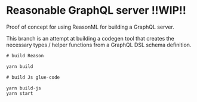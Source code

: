 # Reasonable GraphQL server !!WIP!!

Proof of concept for using ReasonML for building a GraphQL server.

This branch is an attempt at building a codegen tool that creates the necessary types / helper functions from a GraphQL DSL schema definition.

```js
# build Reason

yarn build

# build Js glue-code

yarn build-js
yarn start
```
